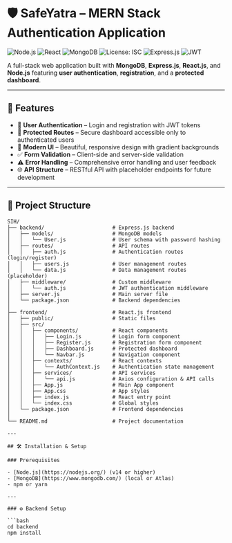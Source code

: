 # 🛡️ SafeYatra – MERN Stack Authentication Application

![Node.js](https://img.shields.io/badge/Node.js-v18+-green?logo=node.js)
![React](https://img.shields.io/badge/React-v18-blue?logo=react)
![MongoDB](https://img.shields.io/badge/MongoDB-Database-brightgreen?logo=mongodb)
![License: ISC](https://img.shields.io/badge/License-ISC-yellow)
![Express.js](https://img.shields.io/badge/Express.js-Backend-lightgrey?logo=express)
![JWT](https://img.shields.io/badge/JWT-Authentication-orange?logo=jsonwebtokens)

A full-stack web application built with **MongoDB**, **Express.js**, **React.js**, and **Node.js** featuring **user authentication**, **registration**, and a **protected dashboard**.

---

## 🚀 Features

- 🔐 **User Authentication** – Login and registration with JWT tokens  
- 🧭 **Protected Routes** – Secure dashboard accessible only to authenticated users  
- 🎨 **Modern UI** – Beautiful, responsive design with gradient backgrounds  
- ✅ **Form Validation** – Client-side and server-side validation  
- ⚠️ **Error Handling** – Comprehensive error handling and user feedback  
- 🌐 **API Structure** – RESTful API with placeholder endpoints for future development  

---

## 📁 Project Structure

```text
SIH/
├── backend/                      # Express.js backend
│   ├── models/                   # MongoDB models
│   │   └── User.js               # User schema with password hashing
│   ├── routes/                   # API routes
│   │   ├── auth.js               # Authentication routes (login/register)
│   │   ├── users.js              # User management routes
│   │   └── data.js               # Data management routes (placeholder)
│   ├── middleware/               # Custom middleware
│   │   └── auth.js               # JWT authentication middleware
│   ├── server.js                 # Main server file
│   └── package.json              # Backend dependencies
│
├── frontend/                     # React.js frontend
│   ├── public/                   # Static files
│   ├── src/
│   │   ├── components/           # React components
│   │   │   ├── Login.js          # Login form component
│   │   │   ├── Register.js       # Registration form component
│   │   │   ├── Dashboard.js      # Protected dashboard
│   │   │   └── Navbar.js         # Navigation component
│   │   ├── contexts/             # React contexts
│   │   │   └── AuthContext.js    # Authentication state management
│   │   ├── services/             # API services
│   │   │   └── api.js            # Axios configuration & API calls
│   │   ├── App.js                # Main App component
│   │   ├── App.css               # App styles
│   │   ├── index.js              # React entry point
│   │   └── index.css             # Global styles
│   └── package.json              # Frontend dependencies
│
└── README.md                     # Project documentation

---

## 🛠️ Installation & Setup

### Prerequisites

- [Node.js](https://nodejs.org/) (v14 or higher)
- [MongoDB](https://www.mongodb.com/) (local or Atlas)
- npm or yarn

---

### ⚙️ Backend Setup

```bash
cd backend
npm install

